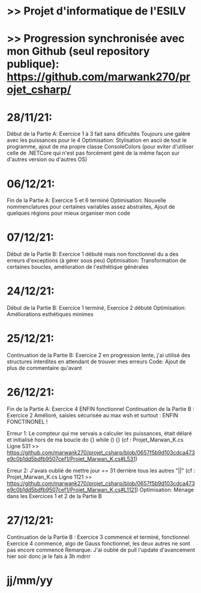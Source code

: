 # >> Projet d'informatique de l'ESILV
# >> Progression synchronisée avec mon Github (seul repository publique): https://github.com/marwank270/projet_csharp/

# 28/11/21:
  Début de la Partie A: Exercice 1 à 3 fait sans dificultés
	Toujours une galère avec les puissances pour le 4
	Optimisation: Stylisation en ascii de tout le programme, ajout de ma propre classe ConsoleColors (pour eviter d'utiliser celle de .NETCore qui n'est pas forcément géré de la même façon sur d'autres version ou d'autres OS)

# 06/12/21:
  Fin de la Partie A: Exercice 5 et 6 terminé
  Optimisation: Nouvelle nommenclatures pour certaines variables assez abstraites, Ajout de quelques régions pour mieux organiser mon code

# 07/12/21:
  Début de la Partie B: Exercice 1 débuté mais non fonctionnel du a des erreurs d'exceptions (à gérer sous peu)
  Optimisation: Transformation de certaines boucles, amélioration de l'esthétique générales

# 24/12/21:
  Début de la Partie B: Exercice 1 terminé, Exercice 2 débuté
  Optimisation: Améliorations esthétiques minimes

# 25/12/21:
  Continuation de la Partie B: Exercice 2 en progression lente, j'ai utilisé des structures interdites en attendant de trouver mes erreurs
  Code: Ajout de plus de commentaire qu'avant

# 26/12/21:
  Fin de la Partie A: Exercice 4 ENFIN fonctionnel
  Continuation de la Partie B : Exercice 2 Amélioré, saisies sécurisée au max wsh et surtout : ENFIN FONCTINONEL !
  
  Erreur 1: Le compteur qui me servais a calculer les puissances, était délaré et initialisé hors de ma boucle do {} while () {} 
  (cf : Projet_Marwan_K.cs Ligne 531 >> https://github.com/marwank270/projet_csharp/blob/0657f5b9d103cdca473e9c0b1dd5bdfb9507cef1/Projet_Marwan_K.cs#L531)
  
  Erreur 2: J'avais oublié de mettre jour == 31 derrière tous les autres "||" 
  (cf : Projet_Marwan_K.cs Ligne 1121 >> https://github.com/marwank270/projet_csharp/blob/0657f5b9d103cdca473e9c0b1dd5bdfb9507cef1/Projet_Marwan_K.cs#L1121)
  Optimisation: Ménage dans les Exercices 1 et 2 de la Partie B

# 27/12/21:
  Continuation de la Partie B : Exercice 3 commencé et terminé, fonctionnel
  Exercice 4 commencé, algo de Gauss fonctionnel, les deux autres ne sont pas encore commencé
  Remarque: J'ai oublié de pull l'update d'avancement hier soir donc je le fais à 3h mdrrr

# jj/mm/yy

